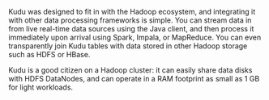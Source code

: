 Kudu was designed to fit in with the Hadoop ecosystem, and integrating it with other data processing frameworks is simple. You can stream data in from live real-time data sources using the Java client, and then process it immediately upon arrival using Spark, Impala, or MapReduce. You can even transparently join Kudu tables with data stored in other Hadoop storage such as HDFS or HBase.

Kudu is a good citizen on a Hadoop cluster: it can easily share data disks with HDFS DataNodes, and can operate in a RAM footprint as small as 1 GB for light workloads.
